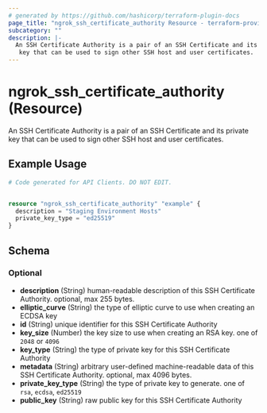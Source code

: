 ```yaml
---
# generated by https://github.com/hashicorp/terraform-plugin-docs
page_title: "ngrok_ssh_certificate_authority Resource - terraform-provider-ngrok"
subcategory: ""
description: |-
  An SSH Certificate Authority is a pair of an SSH Certificate and its private
   key that can be used to sign other SSH host and user certificates.
---
```


# ngrok_ssh_certificate_authority (Resource)

An SSH Certificate Authority is a pair of an SSH Certificate and its private
 key that can be used to sign other SSH host and user certificates.

## Example Usage

```terraform
# Code generated for API Clients. DO NOT EDIT.


resource "ngrok_ssh_certificate_authority" "example" {
  description = "Staging Environment Hosts"
  private_key_type = "ed25519"
}
```

<!-- schema generated by tfplugindocs -->
## Schema

### Optional

- **description** (String) human-readable description of this SSH Certificate Authority. optional, max 255 bytes.
- **elliptic_curve** (String) the type of elliptic curve to use when creating an ECDSA key
- **id** (String) unique identifier for this SSH Certificate Authority
- **key_size** (Number) the key size to use when creating an RSA key. one of `2048` or `4096`
- **key_type** (String) the type of private key for this SSH Certificate Authority
- **metadata** (String) arbitrary user-defined machine-readable data of this SSH Certificate Authority. optional, max 4096 bytes.
- **private_key_type** (String) the type of private key to generate. one of `rsa`, `ecdsa`, `ed25519`
- **public_key** (String) raw public key for this SSH Certificate Authority


